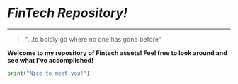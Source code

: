 # *FinTech Repository!*
---

> "...to boldly go where no one has gone before" 

**Welcome to my repository of Fintech assets!  Feel free to look around and see what I've accomplished!**

```python
print("Nice to meet you!")
```